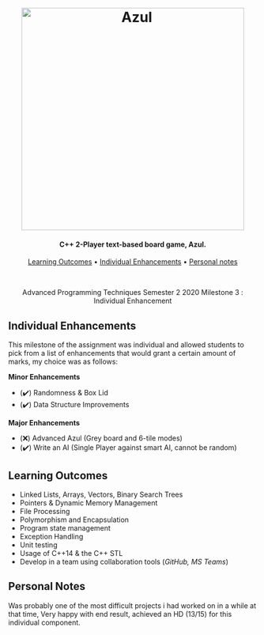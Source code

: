 <h1 align="center">
    <br>
    <img src="https://i.imgur.com/DMTMfRJ.png" alt="Azul" width="450">
    <br>
</h1>

<h4 align="center">C++ 2-Player text-based board game, Azul.</h4>

<p align="center">
  <a href="#learning-outcomes">Learning Outcomes</a> •
  <a href="#individual-enhancements">Individual Enhancements</a> •
  <a href="#personal-notes">Personal notes</a>
</p>
<br>

<p align="center">
	Advanced Programming Techniques  
    Semester 2 2020  
    Milestone 3 : Individual Enhancement
</p>

## Individual Enhancements
This milestone of the assignment was individual and allowed students to pick from a list of enhancements that would grant a certain amount of marks, my choice was as follows:  

**Minor Enhancements**
- (✔️) Randomness & Box Lid 
- (✔️) Data Structure Improvements  

**Major Enhancements**
- (❌) Advanced Azul (Grey board and 6-tile modes)
- (✔️) Write an AI (Single Player against smart AI, cannot be random)

## Learning Outcomes
- Linked Lists, Arrays, Vectors, Binary Search Trees
- Pointers & Dynamic Memory Management
- File Processing
- Polymorphism and Encapsulation
- Program state management
- Exception Handling
- Unit testing
- Usage of C++14 & the C++ STL
- Develop in a team using collaboration tools (*GitHub, MS Teams*)

## Personal Notes
Was probably one of the most difficult projects i had worked on in a while at that time, Very happy with end result, achieved an HD (13/15) for this individual component. 
